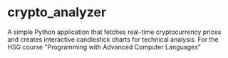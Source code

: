 # crypto_analyzer
A simple Python application that fetches real-time cryptocurrency prices and creates interactive candlestick charts for technical analysis. For the HSG course "Programming with Advanced Computer Languages"
